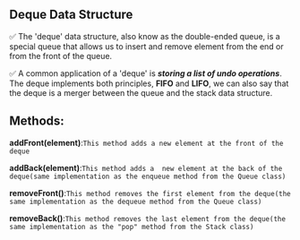 ##  Deque Data Structure
✅ The 'deque' data structure, also know as the double-ended queue, is a special
queue that allows us to insert and remove element from the end or from the front of the queue.

✅ A common application of a 'deque' is   ***storing a list of undo operations***. The deque implements both principles, __FIFO__ and __LIFO__, we can also say that the deque is a merger between the queue and the stack data structure.


## Methods:
__addFront(element)__:```This method adds a new element at the front of the deque```

__addBack(element)__:```This method adds a  new element at the back of the deque(same implementation as the enqueue method from the Queue class)```

__removeFront()__:```This method removes the first element from the deque(the same implementation as the dequeue method from the Queue class)```

__removeBack()__:```This method removes the last element from the deque(the same implementation as the "pop" method from the Stack class)```
